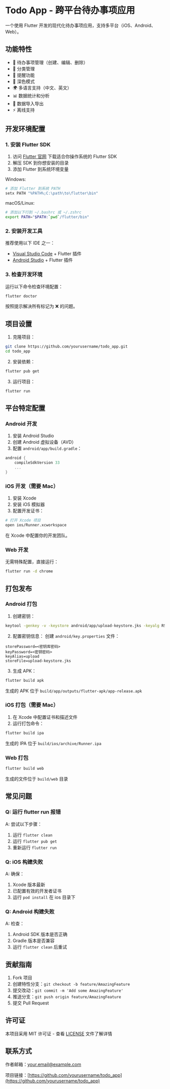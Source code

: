 # Todo App - 跨平台待办事项应用

一个使用 Flutter 开发的现代化待办事项应用，支持多平台（iOS、Android、Web）。

## 功能特性

- 📝 待办事项管理（创建、编辑、删除）
- 📁 分类管理
- 🔔 提醒功能
- 🌙 深色模式
- 🌍 多语言支持（中文、英文）
- 📊 数据统计和分析
- 💾 数据导入导出
- ⚡️ 离线支持

## 开发环境配置

### 1. 安装 Flutter SDK

1. 访问 [Flutter 官网](https://flutter.dev/docs/get-started/install) 下载适合你操作系统的 Flutter SDK
2. 解压 SDK 到你想安装的目录
3. 添加 Flutter 到系统环境变量

Windows:
```bash
# 添加 Flutter 到系统 PATH
setx PATH "%PATH%;C:\path\to\flutter\bin"
```

macOS/Linux:
```bash
# 添加以下行到 ~/.bashrc 或 ~/.zshrc
export PATH="$PATH:`pwd`/flutter/bin"
```

### 2. 安装开发工具

推荐使用以下 IDE 之一：
- [Visual Studio Code](https://code.visualstudio.com/) + Flutter 插件
- [Android Studio](https://developer.android.com/studio) + Flutter 插件

### 3. 检查开发环境

运行以下命令检查环境配置：
```bash
flutter doctor
```

按照提示解决所有标记为 ❌ 的问题。

## 项目设置

1. 克隆项目：
```bash
git clone https://github.com/yourusername/todo_app.git
cd todo_app
```

2. 安装依赖：
```bash
flutter pub get
```

3. 运行项目：
```bash
flutter run
```

## 平台特定配置

### Android 开发

1. 安装 Android Studio
2. 创建 Android 虚拟设备（AVD）
3. 配置 `android/app/build.gradle`：
```gradle
android {
    compileSdkVersion 33
    ...
}
```

### iOS 开发（需要 Mac）

1. 安装 Xcode
2. 安装 iOS 模拟器
3. 配置开发证书：
```bash
# 打开 Xcode 项目
open ios/Runner.xcworkspace
```
在 Xcode 中配置你的开发团队。

### Web 开发

无需特殊配置，直接运行：
```bash
flutter run -d chrome
```

## 打包发布

### Android 打包

1. 创建密钥：
```bash
keytool -genkey -v -keystore android/app/upload-keystore.jks -keyalg RSA -keysize 2048 -validity 10000 -alias upload
```

2. 配置密钥信息：
创建 `android/key.properties` 文件：
```properties
storePassword=<密钥库密码>
keyPassword=<密钥密码>
keyAlias=upload
storeFile=upload-keystore.jks
```

3. 生成 APK：
```bash
flutter build apk
```
生成的 APK 位于 `build/app/outputs/flutter-apk/app-release.apk`

### iOS 打包（需要 Mac）

1. 在 Xcode 中配置证书和描述文件
2. 运行打包命令：
```bash
flutter build ipa
```
生成的 IPA 位于 `build/ios/archive/Runner.ipa`

### Web 打包

```bash
flutter build web
```
生成的文件位于 `build/web` 目录

## 常见问题

### Q: 运行 flutter run 报错
A: 尝试以下步骤：
1. 运行 `flutter clean`
2. 运行 `flutter pub get`
3. 重新运行 `flutter run`

### Q: iOS 构建失败
A: 确保：
1. Xcode 版本最新
2. 已配置有效的开发者证书
3. 运行 `pod install` 在 ios 目录下

### Q: Android 构建失败
A: 检查：
1. Android SDK 版本是否正确
2. Gradle 版本是否兼容
3. 运行 `flutter clean` 后重试

## 贡献指南

1. Fork 项目
2. 创建特性分支：`git checkout -b feature/AmazingFeature`
3. 提交改动：`git commit -m 'Add some AmazingFeature'`
4. 推送分支：`git push origin feature/AmazingFeature`
5. 提交 Pull Request

## 许可证

本项目采用 MIT 许可证 - 查看 [LICENSE](LICENSE) 文件了解详情

## 联系方式

作者邮箱：your.email@example.com

项目链接：[https://github.com/yourusername/todo_app](https://github.com/yourusername/todo_app)
